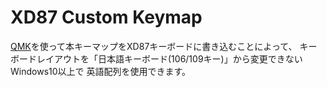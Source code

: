 # XD87 Custom Keymap

[QMK](https://github.com/qmk/qmk_firmware)を使って本キーマップをXD87キーボードに書き込むことによって、
キーボードレイアウトを「日本語キーボード(106/109キー)」から変更できないWindows10以上で
英語配列を使用できます。

